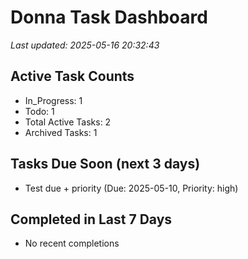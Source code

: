 # Donna Task Dashboard

_Last updated: 2025-05-16 20:32:43_

## Active Task Counts
- In_Progress: 1
- Todo: 1
- Total Active Tasks: 2
- Archived Tasks: 1

## Tasks Due Soon (next 3 days)
- Test due + priority (Due: 2025-05-10, Priority: high)

## Completed in Last 7 Days
- No recent completions